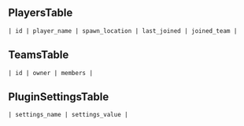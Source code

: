 ## PlayersTable
`| id | player_name | spawn_location | last_joined | joined_team |`

## TeamsTable
`| id | owner | members |`

## PluginSettingsTable
`| settings_name | settings_value |`